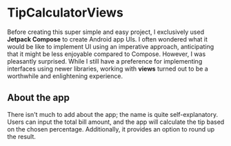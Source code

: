 # TipCalculatorViews
Before creating this super simple and easy project, I exclusively used **Jetpack Compose** to create Android app UIs. I often wondered what it would be like to implement UI using an imperative approach, anticipating that it might be less enjoyable compared to Compose. However, I was pleasantly surprised. While I still have a preference for implementing interfaces using newer libraries, working with **views** turned out to be a worthwhile and enlightening experience.

## About the app
There isn't much to add about the app; the name is quite self-explanatory. Users can input the total bill amount, and the app will calculate the tip based on the chosen percentage. Additionally, it provides an option to round up the result.
